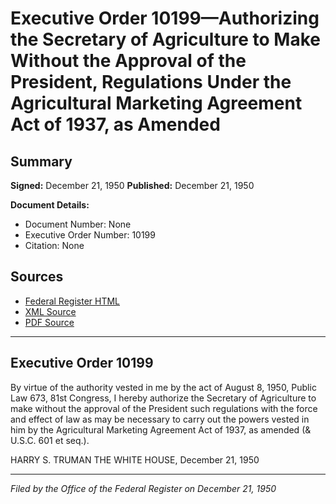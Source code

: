 # Executive Order 10199—Authorizing the Secretary of Agriculture to Make Without the Approval of the President, Regulations Under the Agricultural Marketing Agreement Act of 1937, as Amended

## Summary

**Signed:** December 21, 1950
**Published:** December 21, 1950

**Document Details:**
- Document Number: None
- Executive Order Number: 10199
- Citation: None

## Sources
- [Federal Register HTML](https://www.presidency.ucsb.edu/documents/executive-order-10199-authorizing-the-secretary-agriculture-make-without-the-approval-the)
- [XML Source](None)
- [PDF Source](None)

---

## Executive Order 10199

By virtue of the authority vested in me by the act of August 8, 1950, Public Law 673, 81st Congress, I hereby authorize the Secretary of Agriculture to make without the approval of the President such regulations with the force and effect of law as may be necessary to carry out the powers vested in him by the Agricultural Marketing Agreement Act of 1937, as amended (& U.S.C. 601 et seq.).

HARRY S. TRUMAN
THE WHITE HOUSE,
December 21, 1950

---

*Filed by the Office of the Federal Register on December 21, 1950*
